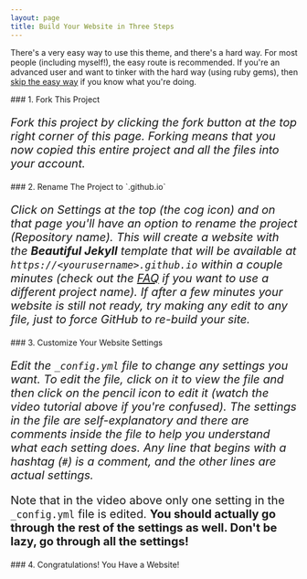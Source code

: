 ```yaml
---
layout: page
title: Build Your Website in Three Steps
---
```


There's a very easy way to use this theme, and there's a hard way. For most people (including myself!), the easy route is recommended. If you're an advanced user and want to tinker with the hard way (using ruby gems), then [skip the easy way](https://github.com/daattali/beautiful-jekyll#the-hard-way-using-ruby-gems) if you know what you're doing.


<div class="gs-section-01" markdown="1">
### 1. Fork This Project

_*Fork this project by clicking the fork button at the top right corner of this page. Forking means that you now copied this entire project and all the files into your account.*_
 </div>

<div class="gs-section-02" markdown="1">
### 2. Rename The Project to `<yourusername>.github.io`

_*Click on Settings at the top (the cog icon) and on that page you'll have an option to rename the project (*Repository name*). This will create a website with the **Beautiful Jekyll** template that will be available at `https://<yourusername>.github.io` within a couple minutes (check out the [FAQ](https://beautifuljekyll.com/faq/#custom-domain) if you want to use a different project name). If after a few minutes your website is still not ready, try making any edit to any file, just to force GitHub to re-build your site.*_
 </div> 
 
<div class="gs-section-03" markdown="1">
### 3. Customize Your Website Settings

_*Edit the `_config.yml` file to change any settings you want. To edit the file, click on it to view the file and then click on the pencil icon to edit it (watch the video tutorial above if you're confused).  The settings in the file are self-explanatory and there are comments inside the file to help you understand what each setting does. Any line that begins with a hashtag (`#`) is a comment, and the other lines are actual settings.*_

Note that in the video above only one setting in the `_config.yml` file is edited. **You should actually go through the rest of the settings as well. Don't be lazy, go through all the settings!**
 </div>  
 
 
<div class="gs-section-04" markdown="1">
### 4. Congratulations! You Have a Website!
 </div> 
 
 
 <style>

.gs-section-01 h3 { 
     color: white }
 .gs-section-01 h3 { 
     font-size: 30px;
 }

.gs-section-01 p {
     font-size: 20px;
}
 .gs-section-01 p {
     color = DarkSlateGrey}
 </style>

 <style>
 .gs-section-02 h3 { 
     color: white }
 .gs-section-02 h3 { 
     font-size: 30px;
 }

.gs-section-02 p {
     font-size: 20px;
 }
 .gs-section-02 p {
     color = DarkSlateGrey}
 
</style>

<style>

.gs-section-03 h3 { 
     color: white }
 .gs-section-03 h3 { 
     font-size: 30px;
 }

.gs-section-03 p {
     font-size: 20px;
}
 .gs-section-03 p {
     color = DarkSlateGrey}
 </style>

<style>

.gs-section-04 h3 { 
     color: white }
 .gs-section-04 h3 { 
     font-size: 30px;
 }

.gs-section-04 p {
     font-size: 20px;
}

 </style>
 
 <style>

 .gs-section-03 p {
     color = DarkSlateGrey}
 
 </style>

